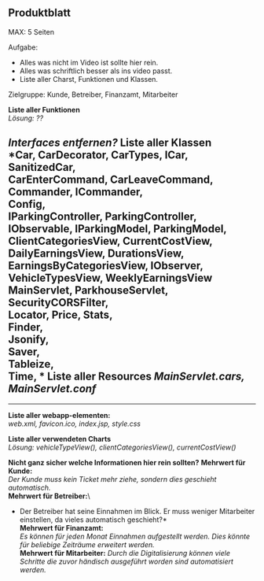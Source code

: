 
## Produktblatt
MAX: 5 Seiten

Aufgabe: 
- Alles was nicht im Video ist sollte hier rein.
- Alles was schriftlich besser als ins video passt.
- Liste aller Charst, Funktionen und Klassen.


Zielgruppe: Kunde, Betreiber, Finanzamt, Mitarbeiter

**Liste aller Funktionen**\
*Lösung: ??*

*Interfaces entfernen?*
**Liste aller Klassen**\
*Car, CarDecorator, CarTypes, ICar, SanitizedCar,\
CarEnterCommand, CarLeaveCommand, Commander, ICommander, \
Config, \
IParkingController, ParkingController, IObservable, IParkingModel, ParkingModel, \
ClientCategoriesView, CurrentCostView, DailyEarningsView, DurationsView, EarningsByCategoriesView, 
IObserver, VehicleTypesView, WeeklyEarningsView \
MainServlet, ParkhouseServlet, SecurityCORSFilter, \
Locator, Price, Stats, \
Finder, \
Jsonify, \
Saver, \
Tableize, \
Time, 
*
**Liste aller Resources**
*MainServlet.cars, MainServlet.conf*
----------
----------
**Liste aller webapp-elementen:**\
*web.xml, favicon.ico, index.jsp, style.css*

**Liste aller verwendeten Charts**\
*Lösung: vehicleTypeView(), clientCategoriesView(), currentCostView()*

**Nicht ganz sicher welche Informationen hier rein sollten?**
**Mehrwert für Kunde:**\
*Der Kunde muss kein Ticket mehr ziehe, sondern dies geschieht automatisch.*\
**Mehrwert für Betreiber:**\
* Der Betreiber hat seine Einnahmen im Blick. Er muss weniger Mitarbeiter einstellen, da vieles automatisch geschieht?*\
**Mehrwert für Finanzamt:**\
*Es können für jeden Monat Einnahmen aufgestellt werden. Dies könnte für beliebige Zeiträume erweitert werden.*\
**Mehrwert für Mitarbeiter:**
*Durch die Digitalisierung können viele Schritte die zuvor händisch ausgeführt worden sind automatisiert werden.*